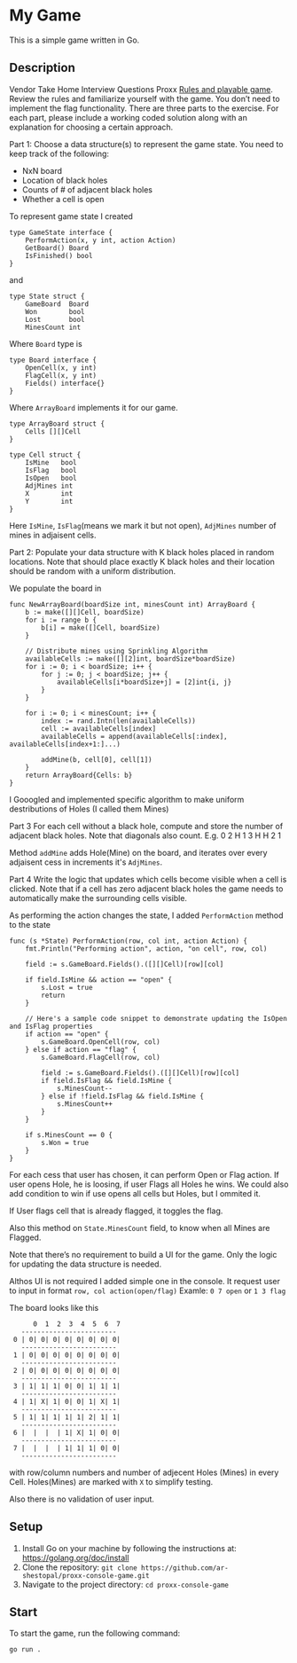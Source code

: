 # My Game

This is a simple game written in Go.

## Description


Vendor Take Home Interview Questions
Proxx
[Rules and playable game](https://proxx.app/). Review the rules and familiarize yourself with the game. You don’t
need to implement the flag functionality.
There are three parts to the exercise. For each part, please include a working coded solution
along with an explanation for choosing a certain approach.

Part 1:
Choose a data structure(s) to represent the game state. You need to keep track of the following:
- NxN board
- Location of black holes
- Counts of # of adjacent black holes
- Whether a cell is open

To represent game state I created
```
type GameState interface {
	PerformAction(x, y int, action Action)
	GetBoard() Board
	IsFinished() bool
}
```
and
```
type State struct {
	GameBoard  Board
	Won        bool
	Lost       bool
	MinesCount int
```
Where `Board` type is
```
type Board interface {
	OpenCell(x, y int)
	FlagCell(x, y int)
	Fields() interface{}
}
```
Where ```ArrayBoard``` implements it for our game.

```
type ArrayBoard struct {
	Cells [][]Cell
}

type Cell struct {
	IsMine   bool
	IsFlag   bool
	IsOpen   bool
	AdjMines int
	X        int
	Y        int
}
```
Here `IsMine`, `IsFlag`(means we mark it but not open), `AdjMines` number of mines in adjaisent cells.

Part 2:
Populate your data structure with K black holes placed in random locations. Note that should
place exactly K black holes and their location should be random with a uniform distribution.

We populate the board in
```
func NewArrayBoard(boardSize int, minesCount int) ArrayBoard {
	b := make([][]Cell, boardSize)
	for i := range b {
		b[i] = make([]Cell, boardSize)
	}

	// Distribute mines using Sprinkling Algorithm
	availableCells := make([][2]int, boardSize*boardSize)
	for i := 0; i < boardSize; i++ {
		for j := 0; j < boardSize; j++ {
			availableCells[i*boardSize+j] = [2]int{i, j}
		}
	}

	for i := 0; i < minesCount; i++ {
		index := rand.Intn(len(availableCells))
		cell := availableCells[index]
		availableCells = append(availableCells[:index], availableCells[index+1:]...)

		addMine(b, cell[0], cell[1])
	}
	return ArrayBoard{Cells: b}
}
```
I Gooogled and implemented specific algorithm to make uniform destributions of Holes (I called them Mines)

Part 3
For each cell without a black hole, compute and store the number of adjacent black holes. Note
that diagonals also count. E.g.
0 2 H
1 3 H
H 2 1

Method `addMine` adds Hole(Mine) on the board, and iterates over every adjaisent cess in increments it's `AdjMines`.

Part 4
Write the logic that updates which cells become visible when a cell is clicked. Note that if a cell
has zero adjacent black holes the game needs to automatically make the surrounding cells
visible.

As performing the action changes the state, I added `PerformAction` method to the state
```
func (s *State) PerformAction(row, col int, action Action) {
	fmt.Println("Performing action", action, "on cell", row, col)

	field := s.GameBoard.Fields().([][]Cell)[row][col]

	if field.IsMine && action == "open" {
		s.Lost = true
		return
	}

	// Here's a sample code snippet to demonstrate updating the IsOpen and IsFlag properties
	if action == "open" {
		s.GameBoard.OpenCell(row, col)
	} else if action == "flag" {
		s.GameBoard.FlagCell(row, col)

		field := s.GameBoard.Fields().([][]Cell)[row][col]
		if field.IsFlag && field.IsMine {
			s.MinesCount--
		} else if !field.IsFlag && field.IsMine {
			s.MinesCount++
		}
	}

	if s.MinesCount == 0 {
		s.Won = true
	}
}
```
For each cess that user has chosen, it can perform Open or Flag action.
If user opens Hole, he is loosing, if user Flags all Holes he wins.
We could also add condition to win if use opens all cells but Holes, but I ommited it.

If User flags cell that is already flagged, it toggles the flag.

Also this method on `State.MinesCount` field, to know when all Mines are Flagged.

Note that there’s no requirement to build a UI for the game. Only the logic for updating the data structure is needed.

Althos UI is not required I added simple one in the console.
It request user to input in format `row, col action(open/flag)`
Examle: `0 7 open` or `1 3 flag`

The board looks like this
```
      0  1  2  3  4  5  6  7
   ------------------------
 0 | 0| 0| 0| 0| 0| 0| 0| 0|
   ------------------------
 1 | 0| 0| 0| 0| 0| 0| 0| 0|
   ------------------------
 2 | 0| 0| 0| 0| 0| 0| 0| 0|
   ------------------------
 3 | 1| 1| 1| 0| 0| 1| 1| 1|
   ------------------------
 4 | 1| X| 1| 0| 0| 1| X| 1|
   ------------------------
 5 | 1| 1| 1| 1| 1| 2| 1| 1|
   ------------------------
 6 |  |  |  | 1| X| 1| 0| 0|
   ------------------------
 7 |  |  |  | 1| 1| 1| 0| 0|
   ------------------------
```

with row/column numbers and number of adjecent Holes (Mines) in every Cell. Holes(Mines) are marked with `X` to simplify testing.

Also there is no validation of user input.

## Setup

1. Install Go on your machine by following the instructions at: https://golang.org/doc/install
2. Clone the repository: `git clone https://github.com/ar-shestopal/proxx-console-game.git`
3. Navigate to the project directory: `cd proxx-console-game`

## Start

To start the game, run the following command:
```
go run .
```
